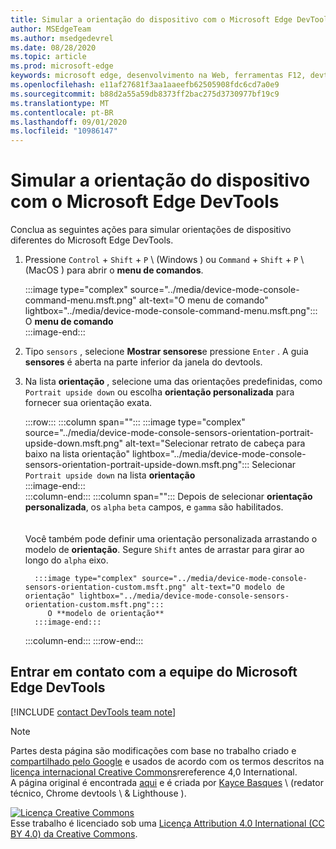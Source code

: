 ```yaml
---
title: Simular a orientação do dispositivo com o Microsoft Edge DevTools
author: MSEdgeTeam
ms.author: msedgedevrel
ms.date: 08/28/2020
ms.topic: article
ms.prod: microsoft-edge
keywords: microsoft edge, desenvolvimento na Web, ferramentas F12, devtools
ms.openlocfilehash: e11af27681f3aa1aaeefb62505908fdc6cd7a0e9
ms.sourcegitcommit: b88d2a55a59db8373ff2bac275d3730977bf19c9
ms.translationtype: MT
ms.contentlocale: pt-BR
ms.lasthandoff: 09/01/2020
ms.locfileid: "10986147"
---
```

<!-- Copyright Kayce Basques 

   Licensed under the Apache License, Version 2.0 (the "License");
   you may not use this file except in compliance with the License.
   You may obtain a copy of the License at

       https://www.apache.org/licenses/LICENSE-2.0

   Unless required by applicable law or agreed to in writing, software
   distributed under the License is distributed on an "AS IS" BASIS,
   WITHOUT WARRANTIES OR CONDITIONS OF ANY KIND, either express or implied.
   See the License for the specific language governing permissions and
   limitations under the License.  -->

# Simular a orientação do dispositivo com o Microsoft Edge DevTools  

Conclua as seguintes ações para simular orientações de dispositivo diferentes do Microsoft Edge DevTools.  

<!--todo: update device orientation section when available -->  

1.  Pressione `Control` + `Shift` + `P` \ (Windows \) ou `Command` + `Shift` + `P` \ (MacOS \) para abrir o **menu de comandos**.  
    
    :::image type="complex" source="../media/device-mode-console-command-menu.msft.png" alt-text="O menu de comando" lightbox="../media/device-mode-console-command-menu.msft.png":::
       O **menu de comando**  
    :::image-end:::  
    
1.  Tipo `sensors` , selecione **Mostrar sensores**e pressione `Enter` .  A guia **sensores** é aberta na parte inferior da janela do devtools.  
1.  Na lista **orientação** , selecione uma das orientações predefinidas, como `Portrait upside down` ou escolha **orientação personalizada** para fornecer sua orientação exata.  
    
    :::row:::
       :::column span="":::
          :::image type="complex" source="../media/device-mode-console-sensors-orientation-portrait-upside-down.msft.png" alt-text="Selecionar retrato de cabeça para baixo na lista orientação" lightbox="../media/device-mode-console-sensors-orientation-portrait-upside-down.msft.png":::
             Selecionar `Portrait upside down` na lista **orientação**  
          :::image-end:::  
       :::column-end:::
       :::column span="":::
          Depois de selecionar **orientação personalizada**, os `alpha` `beta` campos, e `gamma` são habilitados.  
          <!--See [Alpha][alpha], [Beta][beta], and [Gamma][gamma] to understand how each axis works.  -->  
          <!--todo: update links to alpha, beta, and gamma section when available -->  
          Você também pode definir uma orientação personalizada arrastando o modelo de **orientação**.  Segure `Shift` antes de arrastar para girar ao longo do `alpha` eixo.  
          
          :::image type="complex" source="../media/device-mode-console-sensors-orientation-custom.msft.png" alt-text="O modelo de orientação" lightbox="../media/device-mode-console-sensors-orientation-custom.msft.png":::
             O **modelo de orientação**  
          :::image-end:::  
       :::column-end:::
    :::row-end:::
    
## Entrar em contato com a equipe do Microsoft Edge DevTools  

[!INCLUDE [contact DevTools team note](../includes/contact-devtools-team-note.md)]  

<!-- links -->  

<!--[WebFundamentasNativeHardwareDeviceOrientationIndex]: /web/fundamentals/native-hardware/device-orientation/index "Device Orientation & Motion"  -->  
<!--[WebFundamentasNativeHardwareDeviceOrientationIndexAlpha]: /web/fundamentals/native-hardware/device-orientation/index#alpha "Alpha - Device Orientation & Motion"  -->  
<!--[WebFundamentasNativeHardwareDeviceOrientationIndexBeta]: /web/fundamentals/native-hardware/device-orientation/index#beta "Beta - Device Orientation & Motion"  -->  
<!--[WebFundamentasNativeHardwareDeviceOrientationIndexGamma]: /web/fundamentals/native-hardware/device-orientation/index#gamma "Gamma - Device Orientation & Motion"  -->  

> [!NOTE]
> Partes desta página são modificações com base no trabalho criado e [compartilhado pelo Google][GoogleSitePolicies] e usados de acordo com os termos descritos na [licença internacional Creative Commons][CCA4IL]rereference 4,0 International.  
> A página original é encontrada [aqui](https://developers.google.com/web/tools/chrome-devtools/device-mode/orientation) e é criada por [Kayce Basques][KayceBasques] \ (redator técnico, Chrome devtools \ & Lighthouse \).  

[![Licença Creative Commons][CCby4Image]][CCA4IL]  
Esse trabalho é licenciado sob uma [Licença Attribution 4.0 International (CC BY 4.0) da Creative Commons][CCA4IL].  

[CCA4IL]: https://creativecommons.org/licenses/by/4.0  
[CCby4Image]: https://i.creativecommons.org/l/by/4.0/88x31.png  
[GoogleSitePolicies]: https://developers.google.com/terms/site-policies  
[KayceBasques]: https://developers.google.com/web/resources/contributors/kaycebasques  
